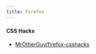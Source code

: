```yaml
---
title: Firefox
---
```


#### CSS Hacks
* [MrOtherGuy/firefox-csshacks ](https://github.com/MrOtherGuy/firefox-csshacks)
